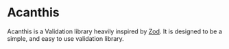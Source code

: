 # Acanthis

Acanthis is a Validation library heavily inspired by [Zod](https://github.com/colinhacks/zod). It is designed to be a simple, and easy to use validation library.
